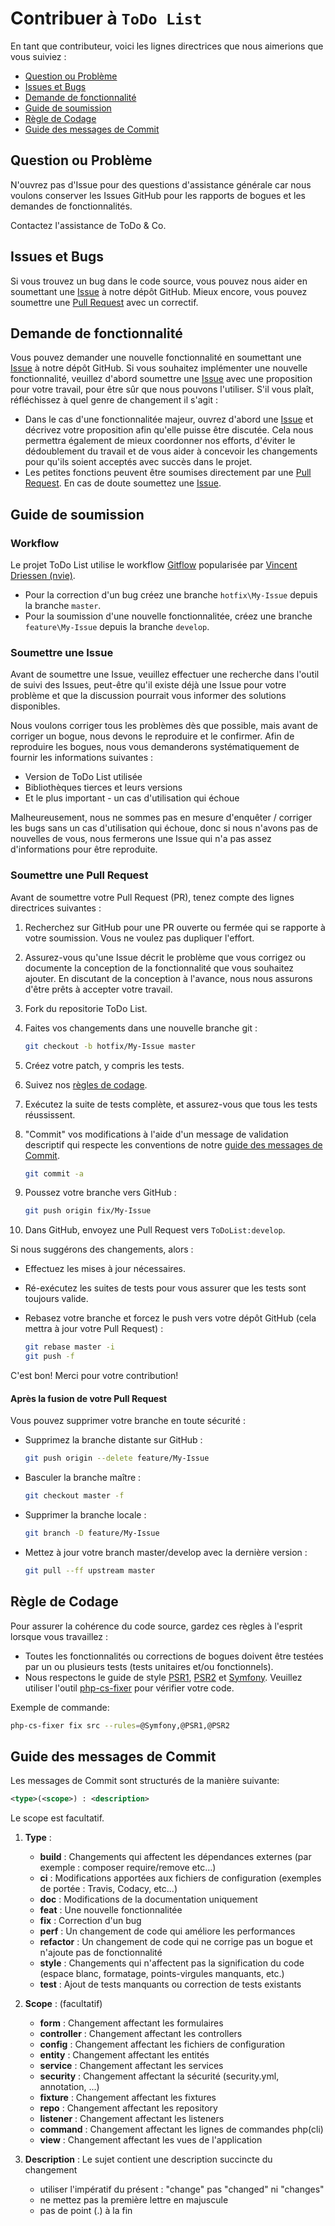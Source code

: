 # Contribuer à `ToDo List`

En tant que contributeur, voici les lignes directrices que nous aimerions que vous suiviez :

* [Question ou Problème](#question-ou-problème)
* [Issues et Bugs](#issues-et-bugs)
* [Demande de fonctionnalité](#demande-de-fonctionnalité)
* [Guide de soumission](#guide-de-soumission)
* [Règle de Codage](#règle-de-codage)
* [Guide des messages de Commit](#guide-des-messages-de-commit)

## Question ou Problème

N'ouvrez pas d'Issue pour des questions d'assistance générale car nous voulons conserver les Issues GitHub pour les rapports de bogues et les demandes de fonctionnalités.

Contactez l'assistance de ToDo & Co.

## Issues et Bugs

Si vous trouvez un bug dans le code source, vous pouvez nous aider en soumettant une [Issue](https://github.com/zohac/ToDoList/issues) à notre dépôt GitHub. Mieux encore, vous pouvez soumettre une [Pull Request](https://github.com/zohac/ToDoList/pulls) avec un correctif.

## Demande de fonctionnalité

Vous pouvez demander une nouvelle fonctionnalité en soumettant une [Issue](https://github.com/zohac/ToDoList/issues) à notre dépôt GitHub. Si vous souhaitez implémenter une nouvelle fonctionnalité, veuillez d'abord soumettre une [Issue](https://github.com/zohac/ToDoList/issues) avec une proposition pour votre travail, pour être sûr que nous pouvons l'utiliser. S'il vous plaît, réfléchissez à quel genre de changement il s'agit :

* Dans le cas d'une fonctionnalitée majeur, ouvrez d'abord une [Issue](https://github.com/zohac/ToDoList/issues) et décrivez votre proposition afin qu'elle puisse être discutée. Cela nous permettra également de mieux coordonner nos efforts, d'éviter le dédoublement du travail et de vous aider à concevoir les changements pour qu'ils soient acceptés avec succès dans le projet.
* Les petites fonctions peuvent être soumises directement par une [Pull Request](https://github.com/zohac/ToDoList/pulls). En cas de doute soumettez une [Issue](https://github.com/zohac/ToDoList/issues).

## Guide de soumission

### Workflow

Le projet ToDo List utilise le workflow [Gitflow](https://danielkummer.github.io/git-flow-cheatsheet/index.fr_FR.html) popularisée par [Vincent Driessen (nvie)](https://nvie.com/).

* Pour la correction d'un bug créez une branche `hotfix\My-Issue` depuis la branche `master`.
* Pour la soumission d'une nouvelle fonctionnalitée, créez une branche `feature\My-Issue` depuis la branche `develop`.

### Soumettre une Issue

Avant de soumettre une Issue, veuillez effectuer une recherche dans l'outil de suivi des Issues, peut-être qu'il existe déjà une Issue pour votre problème et que la discussion pourrait vous informer des solutions disponibles.

Nous voulons corriger tous les problèmes dès que possible, mais avant de corriger un bogue, nous devons le reproduire et le confirmer. Afin de reproduire les bogues, nous vous demanderons systématiquement de fournir les informations suivantes :

* Version de ToDo List utilisée
* Bibliothèques tierces et leurs versions
* Et le plus important - un cas d'utilisation qui échoue

Malheureusement, nous ne sommes pas en mesure d'enquêter / corriger les bugs sans un cas d'utilisation qui échoue, donc si nous n'avons pas de nouvelles de vous, nous fermerons une Issue qui n'a pas assez d'informations pour être reproduite.

### Soumettre une Pull Request

Avant de soumettre votre Pull Request (PR), tenez compte des lignes directrices suivantes :

1. Recherchez sur GitHub pour une PR ouverte ou fermée qui se rapporte à votre soumission. Vous ne voulez pas dupliquer l'effort.

2. Assurez-vous qu'une Issue décrit le problème que vous corrigez ou documente la conception de la fonctionnalité que vous souhaitez ajouter. En discutant de la conception à l'avance, nous nous assurons d'être prêts à accepter votre travail.

3. Fork du repositorie ToDo List.

4. Faites vos changements dans une nouvelle branche git :

   ```bash
   git checkout -b hotfix/My-Issue master
   ```

5. Créez votre patch, y compris les tests.

6. Suivez nos [règles de codage](#règle-de-codage).

7. Exécutez la suite de tests complète, et assurez-vous que tous les tests réussissent.

8. "Commit" vos modifications à l'aide d'un message de validation descriptif qui respecte les conventions de notre [guide des messages de Commit](#guide-des-messages-de-commit).

   ```bash
   git commit -a
   ```

9. Poussez votre branche vers GitHub :

   ```bash
   git push origin fix/My-Issue
   ```

10. Dans GitHub, envoyez une Pull Request vers `ToDoList:develop`.

Si nous suggérons des changements, alors :

* Effectuez les mises à jour nécessaires.

* Ré-exécutez les suites de tests pour vous assurer que les tests sont toujours valide.

* Rebasez votre branche et forcez le push vers votre dépôt GitHub (cela mettra à jour votre Pull Request) :

   ```bash
   git rebase master -i
   git push -f
   ```

C'est bon! Merci pour votre contribution!

#### Après la fusion de votre Pull Request

Vous pouvez supprimer votre branche en toute sécurité :

* Supprimez la branche distante sur GitHub :

   ```bash
   git push origin --delete feature/My-Issue
   ```

* Basculer la branche maître :

   ```bash
   git checkout master -f
   ```

* Supprimer la branche locale :

   ```bash
   git branch -D feature/My-Issue
   ```

* Mettez à jour votre branch master/develop avec la dernière version :

   ```bash
   git pull --ff upstream master
   ```

## Règle de Codage

Pour assurer la cohérence du code source, gardez ces règles à l'esprit lorsque vous travaillez :

* Toutes les fonctionnalités ou corrections de bogues doivent être testées par un ou plusieurs tests (tests unitaires et/ou fonctionnels).
* Nous respectons le guide de style [PSR1](https://www.php-fig.org/psr/psr-1), [PSR2](https://www.php-fig.org/psr/psr-2/) et [Symfony](https://symfony.com/doc/current/contributing/code/standards.html). Veuillez utiliser l'outil [php-cs-fixer](https://github.com/FriendsOfPHP/PHP-CS-Fixer) pour vérifier votre code.

Exemple de commande:

```bash
php-cs-fixer fix src --rules=@Symfony,@PSR1,@PSR2
```

## Guide des messages de Commit

Les messages de Commit sont structurés de la manière suivante:

```xml
<type>(<scope>) : <description>
```

Le scope est facultatif.

1. **Type** :

   * **build** : Changements qui affectent les dépendances externes (par exemple : composer require/remove etc...)
   * **ci** : Modifications apportées aux fichiers de configuration (exemples de portée : Travis, Codacy, etc...)
   * **doc** : Modifications de la documentation uniquement
   * **feat** : Une nouvelle fonctionnalitée
   * **fix** : Correction d'un bug
   * **perf** : Un changement de code qui améliore les performances
   * **refactor** : Un changement de code qui ne corrige pas un bogue et n'ajoute pas de fonctionnalité
   * **style** : Changements qui n'affectent pas la signification du code (espace blanc, formatage, points-virgules manquants, etc.)
   * **test** : Ajout de tests manquants ou correction de tests existants

2. **Scope** : (facultatif)

   * **form** : Changement affectant les formulaires
   * **controller** : Changement affectant les controllers
   * **config** : Changement affectant les fichiers de configuration
   * **entity** : Changement affectant les entités
   * **service** : Changement affectant les services
   * **security** : Changement affectant la sécurité (security.yml, annotation, ...)
   * **fixture** : Changement affectant les fixtures
   * **repo** : Changement affectant les repository
   * **listener** : Changement affectant les listeners
   * **command** : Changement affectant les lignes de commandes php(cli)
   * **view** : Changement affectant les vues de l'application

3. **Description** : Le sujet contient une description succincte du changement

   * utiliser l'impératif du présent : "change" pas "changed" ni "changes"
   * ne mettez pas la première lettre en majuscule
   * pas de point (.) à la fin